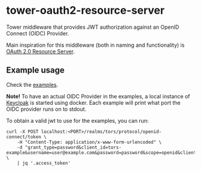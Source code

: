 # tower-oauth2-resource-server

Tower middleware that provides JWT authorization against an OpenID Connect (OIDC) Provider.

Main inspiration for this middleware (both in naming and functionality) is [OAuth 2.0 Resource Server](https://docs.spring.io/spring-security/reference/servlet/oauth2/resource-server/index.html).

## Example usage

Check the [examples](./examples/).

**Note!** To have an actual OIDC Provider in the examples, a local instance of [Keycloak](https://www.keycloak.org/) is started using docker.
Each example will print what port the OIDC provider runs on to stdout.

To obtain a valid jwt to use for the examples, you can run:
```
curl -X POST localhost:<PORT>/realms/tors/protocol/openid-connect/token \
    -H "Content-Type: application/x-www-form-urlencoded" \
    -d "grant_type=password&client_id=tors-example&username=user@example.com&password=password&scope=openid&client_secret=SGkkbV1nCLfKfr0Zxyig6isRgT1RdK2q" \
    | jq '.access_token'
```
